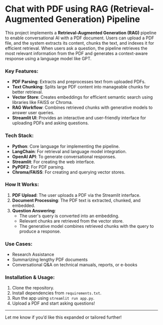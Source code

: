# Chat with PDF using RAG (Retrieval-Augmented Generation) Pipeline

This project implements a **Retrieval-Augmented Generation (RAG)** pipeline to enable conversational AI with a PDF document. Users can upload a PDF file, and the system extracts its content, chunks the text, and indexes it for efficient retrieval. When users ask a question, the pipeline retrieves the most relevant information from the PDF and generates a context-aware response using a language model like GPT.

### Key Features:
- **PDF Parsing**: Extracts and preprocesses text from uploaded PDFs.
- **Text Chunking**: Splits large PDF content into manageable chunks for better retrieval.
- **Vector Store**: Creates embeddings for efficient semantic search using libraries like FAISS or Chroma.
- **RAG Workflow**: Combines retrieved chunks with generative models to answer user queries.
- **Streamlit UI**: Provides an interactive and user-friendly interface for uploading PDFs and asking questions.

### Tech Stack:
- **Python**: Core language for implementing the pipeline.
- **LangChain**: For retrieval and language model integration.
- **OpenAI API**: To generate conversational responses.
- **Streamlit**: For creating the web interface.
- **PyPDF2**: For PDF parsing.
- **Chroma/FAISS**: For creating and querying vector stores.

### How It Works:
1. **PDF Upload**: The user uploads a PDF via the Streamlit interface.
2. **Document Processing**: The PDF text is extracted, chunked, and embedded.
3. **Question Answering**:
   - The user's query is converted into an embedding.
   - Relevant chunks are retrieved from the vector store.
   - The generative model combines retrieved chunks with the query to produce a response.

### Use Cases:
- Research Assistance
- Summarizing lengthy PDF documents
- Conversational Q&A on technical manuals, reports, or e-books

### Installation & Usage:
1. Clone the repository.
2. Install dependencies from `requirements.txt`.
3. Run the app using `streamlit run app.py`.
4. Upload a PDF and start asking questions!

---

Let me know if you’d like this expanded or tailored further!
